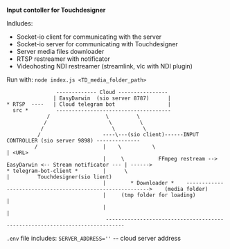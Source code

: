 **Input contoller for Touchdesigner**

Indludes:
- Socket-io client for communicating with the server
- Socket-io server for communicating with Touchdesigner
- Server media files downloader
- RTSP restreamer with notificator
- Videohosting NDI restreamer (streamlink, vlc with NDI plugin)

Run with:
`node index.js <TD_media_folder_path>`

```
                ------------- Cloud ----------------
               | EasyDarwin  (sio server 8787)      |
* RTSP  ----   | Cloud telegram bot                 | 
  src *         -------------------------------------    
             /                  \         \
            /                    \         \   
           /                      \         \  
          /                    ----\---(sio client)------INPUT CONTROLLER (sio server 9898) --------------
         /                     |    \          \                                                           | <URL>
                               |     \           FFmpeg restream --> EasyDarwin <-- Stream notificator --- | ------>  
* telegram-bot-client *        |      \                                                                    |         Touchdesigner(sio lient)        
                               |        * Downloader *    ---------------------------------------------------------->    (media folder)
                               |     (tmp folder for loading)                                              |
                               |                                                                           |
                                ----------------------------------------------------------------------------
```

`.env` file includes: 
`SERVER_ADDRESS=''` -- cloud server address

